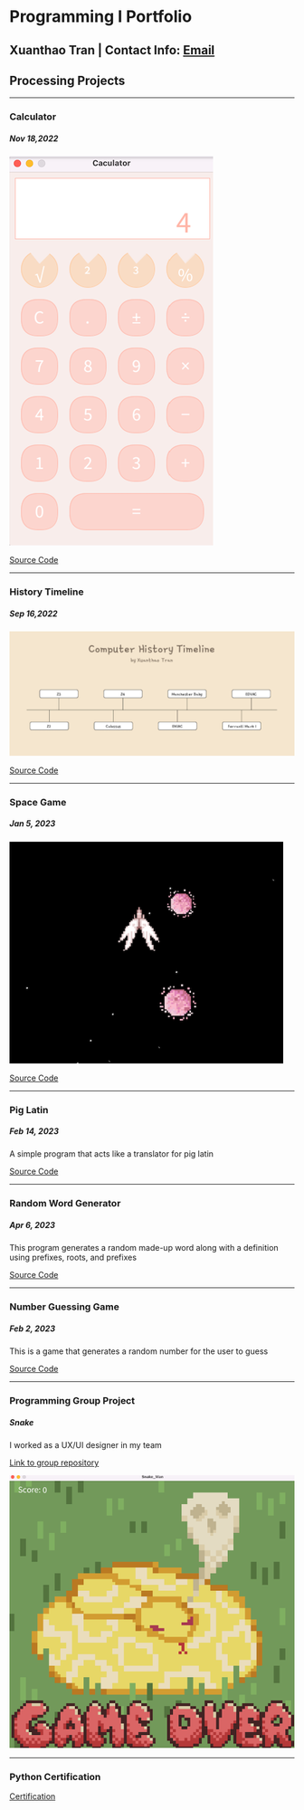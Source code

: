 # Programming I Portfolio
## Xuanthao Tran | Contact Info: [Email](mailto:xuxuanthao@gmail.com?subject=[GitHub]%20Source%20Han%20Sans)

## Processing Projects

***
 
### Calculator
##### Nov 18,2022
![running calculator](https://github.com/XuanthaoT/ProgrammingPortfolio/blob/main/images/calc.png?raw=true)

[Source Code](https://github.com/XuanthaoT/ProgrammingPortfolio/tree/main/src/calculator)

***

### History Timeline
##### Sep 16,2022
![running timeline](https://github.com/XuanthaoT/ProgrammingPortfolio/blob/main/images/timeline.png?raw=true)

[Source Code](https://github.com/XuanthaoT/ProgrammingPortfolio/tree/main/src/history_timeline)

***

### Space Game 
##### Jan 5, 2023
![running space](https://github.com/XuanthaoT/ProgrammingPortfolio/blob/main/images/spacegame.png?raw=true)

[Source Code](https://github.com/XuanthaoT/ProgrammingPortfolio/tree/main/src/spacegame)

***

### Pig Latin
##### Feb 14, 2023
A simple program that acts like a translator for pig latin

[Source Code](https://github.com/XuanthaoT/ProgrammingPortfolio/tree/main/src/piglatin)

***

### Random Word Generator 
##### Apr 6, 2023
This program generates a random made-up word along with a definition using prefixes, roots, and prefixes 

[Source Code](https://github.com/XuanthaoT/ProgrammingPortfolio/blob/main/src/WordApp/WordApp.txt)

***

### Number Guessing Game
##### Feb 2, 2023
This is a game that generates a random number for the user to guess

[Source Code](https://github.com/XuanthaoT/ProgrammingPortfolio/blob/main/src/NumberGuessing/NumberGuessing.txt)

***

### Programming Group Project 
##### Snake
I worked as a UX/UI designer in my team

[Link to group repository](https://github.com/LemScoot/Group-Project-for-Programming-2023/tree/main)

![running snake](https://github.com/XuanthaoT/ProgrammingPortfolio/blob/main/images/snake.png?raw=true)

***

### Python Certification 
[Certification](https://github.com/XuanthaoT/ProgrammingPortfolio/blob/main/images/UT_USBE_Certificate.pdf)
